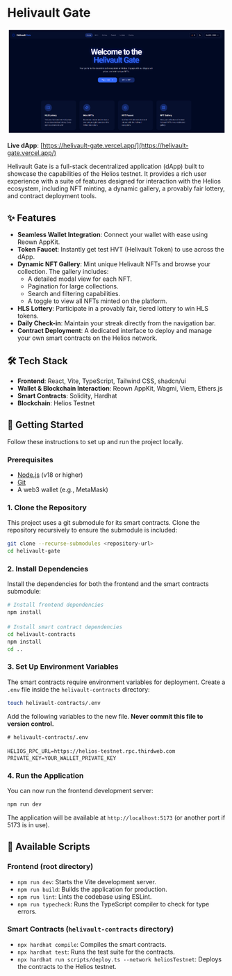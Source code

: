 # Helivault Gate

![Helivault Gate](./image.png)

**Live dApp**: [https://helivault-gate.vercel.app/](https://helivault-gate.vercel.app/)

Helivault Gate is a full-stack decentralized application (dApp) built to showcase the capabilities of the Helios testnet. It provides a rich user experience with a suite of features designed for interaction with the Helios ecosystem, including NFT minting, a dynamic gallery, a provably fair lottery, and contract deployment tools.

## ✨ Features

*   **Seamless Wallet Integration**: Connect your wallet with ease using Reown AppKit.
*   **Token Faucet**: Instantly get test HVT (Helivault Token) to use across the dApp.
*   **Dynamic NFT Gallery**: Mint unique Helivault NFTs and browse your collection. The gallery includes:
    *   A detailed modal view for each NFT.
    *   Pagination for large collections.
    *   Search and filtering capabilities.
    *   A toggle to view all NFTs minted on the platform.
*   **HLS Lottery**: Participate in a provably fair, tiered lottery to win HLS tokens.
*   **Daily Check-in**: Maintain your streak directly from the navigation bar.
*   **Contract Deployment**: A dedicated interface to deploy and manage your own smart contracts on the Helios network.

## 🛠️ Tech Stack

*   **Frontend**: React, Vite, TypeScript, Tailwind CSS, shadcn/ui
*   **Wallet & Blockchain Interaction**: Reown AppKit, Wagmi, Viem, Ethers.js
*   **Smart Contracts**: Solidity, Hardhat
*   **Blockchain**: Helios Testnet

## 🚀 Getting Started

Follow these instructions to set up and run the project locally.

### Prerequisites

*   [Node.js](https://nodejs.org/en/) (v18 or higher)
*   [Git](https://git-scm.com/)
*   A web3 wallet (e.g., MetaMask)

### 1. Clone the Repository

This project uses a git submodule for its smart contracts. Clone the repository recursively to ensure the submodule is included:

```bash
git clone --recurse-submodules <repository-url>
cd helivault-gate
```

### 2. Install Dependencies

Install the dependencies for both the frontend and the smart contracts submodule:

```bash
# Install frontend dependencies
npm install

# Install smart contract dependencies
cd helivault-contracts
npm install
cd ..
```

### 3. Set Up Environment Variables

The smart contracts require environment variables for deployment. Create a `.env` file inside the `helivault-contracts` directory:

```bash
touch helivault-contracts/.env
```

Add the following variables to the new file. **Never commit this file to version control.**

```env
# helivault-contracts/.env

HELIOS_RPC_URL=https://helios-testnet.rpc.thirdweb.com
PRIVATE_KEY=YOUR_WALLET_PRIVATE_KEY
```

### 4. Run the Application

You can now run the frontend development server:

```bash
npm run dev
```

The application will be available at `http://localhost:5173` (or another port if 5173 is in use).

## 📜 Available Scripts

### Frontend (root directory)

*   `npm run dev`: Starts the Vite development server.
*   `npm run build`: Builds the application for production.
*   `npm run lint`: Lints the codebase using ESLint.
*   `npm run typecheck`: Runs the TypeScript compiler to check for type errors.

### Smart Contracts (`helivault-contracts` directory)

*   `npx hardhat compile`: Compiles the smart contracts.
*   `npx hardhat test`: Runs the test suite for the contracts.
*   `npx hardhat run scripts/deploy.ts --network heliosTestnet`: Deploys the contracts to the Helios testnet.